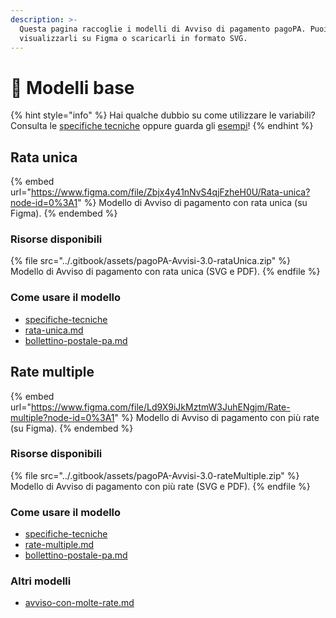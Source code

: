 ```yaml
---
description: >-
  Questa pagina raccoglie i modelli di Avviso di pagamento pagoPA. Puoi
  visualizzarli su Figma o scaricarli in formato SVG.
---
```


# 📄 Modelli base

{% hint style="info" %}
Hai qualche dubbio su come utilizzare le variabili? Consulta le [specifiche tecniche](../struttura/specifiche-tecniche/) oppure guarda gli [esempi](esempi.md)!
{% endhint %}

## Rata unica

{% embed url="https://www.figma.com/file/Zbjx4y41nNvS4qjFzheH0U/Rata-unica?node-id=0%3A1" %}
Modello di Avviso di pagamento con rata unica (su Figma).
{% endembed %}

### Risorse disponibili

{% file src="../.gitbook/assets/pagoPA-Avvisi-3.0-rataUnica.zip" %}
Modello di Avviso di pagamento con rata unica (SVG e PDF).
{% endfile %}

### Come usare il modello

* [specifiche-tecniche](../struttura/specifiche-tecniche/ "mention")
* [rata-unica.md](../struttura/specifiche-tecniche/dati-per-il-pagamento/rata-unica.md "mention")
* [bollettino-postale-pa.md](../struttura/specifiche-tecniche/dati-per-il-pagamento/bollettino-postale-pa.md "mention")

## Rate multiple

{% embed url="https://www.figma.com/file/Ld9X9iJkMztmW3JuhENgjm/Rate-multiple?node-id=0%3A1" %}
Modello di Avviso di pagamento con più rate (su Figma).
{% endembed %}

### Risorse disponibili

{% file src="../.gitbook/assets/pagoPA-Avvisi-3.0-rateMultiple.zip" %}
Modello di Avviso di pagamento con più rate (SVG e PDF).
{% endfile %}

### Come usare il modello

* [specifiche-tecniche](../struttura/specifiche-tecniche/ "mention")
* [rate-multiple.md](../struttura/specifiche-tecniche/dati-per-il-pagamento/rate-multiple.md "mention")
* [bollettino-postale-pa.md](../struttura/specifiche-tecniche/dati-per-il-pagamento/bollettino-postale-pa.md "mention")

### Altri modelli

* [avviso-con-molte-rate.md](../struttura/varianti/avviso-con-molte-rate.md "mention")
